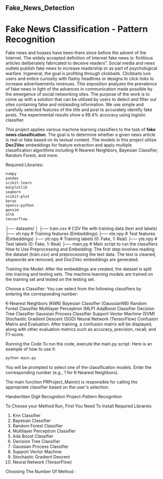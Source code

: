 ## Fake_News_Detection

# Fake News Classification - Pattern Recognition

Fake news and hoaxes have been there since before the advent of the Internet. The widely accepted definition of Internet fake news is: fictitious articles deliberately fabricated to deceive readers”. Social media and news outlets publish fake news to increase readership or as part of psychological warfare. Ingeneral, the goal is profiting through clickbaits. Clickbaits lure users and entice curiosity with flashy headlines or designs to click links to increase advertisements revenues. This exposition analyzes the prevalence of fake news in light of the advances in communication made possible by the emergence of social networking sites. The purpose of the work is to come up with a solution that can be utilized by users to detect and filter out sites containing false and misleading information. We use simple and carefully selected features of the title and post to accurately identify fake posts. The experimental results show a 99.4% accuracy using logistic classifier.



This project applies various machine learning classifiers to the task of **fake news classification**. The goal is to determine whether a given news article is real or fake based on its textual content. The models in this project utilize **Doc2Vec** embeddings for feature extraction and apply multiple classification algorithms including K-Nearest Neighbors, Bayesian Classifier, Random Forest, and more.


Required Libraries:
```bash
numpy
pandas
scikit-learn
matplotlib
seaborn
scikit-plot
keras
opencv-python
gensim
nltk
tensorflow
```
├── datasets/
│   ├── train.csv            # CSV file with training data (text and labels)
├── xtr.npy                  # Training features (Embeddings)
├── xte.npy                  # Test features (Embeddings)
├── ytr.npy                  # Training labels (0: Fake, 1: Real)
├── yte.npy                  # Test labels (0: Fake, 1: Real)
├── main.py                  # Main script to run the classifiers
How to Use
Preprocessing and Embedding: The first step involves reading the dataset (train.csv) and preprocessing the text data. The text is cleaned, stopwords are removed, and Doc2Vec embeddings are generated.

Training the Model: After the embeddings are created, the dataset is split into training and testing sets. The machine learning models are trained on the training set and tested on the testing set.

Choose a Classifier: You can select from the following classifiers by entering the corresponding number:

K-Nearest Neighbors (KNN)
Bayesian Classifier (GaussianNB)
Random Forest Classifier
Multilayer Perceptron (MLP)
AdaBoost Classifier
Decision Tree Classifier
Gaussian Process Classifier
Support Vector Machine (SVM)
Stochastic Gradient Descent (SGD)
Neural Network (TensorFlow)
Confusion Matrix and Evaluation: After training, a confusion matrix will be displayed, along with other evaluation metrics such as accuracy, precision, recall, and F1-score.

Running the Code
To run the code, execute the main.py script. Here is an example of how to use it:

```bash
python main.py
```
You will be prompted to select one of the classification models. Enter the corresponding number (e.g., 1 for K-Nearest Neighbors).

The main function PRProject_Main(n) is responsible for calling the appropriate classifier based on the user's selection.

Handwritten Digit Recognition Project-Pattern Recognition

To Choose your Method  Run, First You Need To Install Required Libraries

1. Knn Classifier
2. Bayesian Classifier
3. Random Forest Classifier
4. Multilayer Perceptron Classifier
5. Ada Boost Classifier
6. Decision Tree Classifier
7. Gaussian Process Classifier
8. Support Vector Machine
9. Stochastic Gradient Descent
10. Neural Network (TensorFlow)

Choosing The Number Of Method : 

